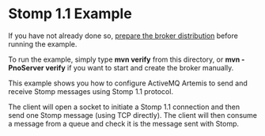# Stomp 1.1 Example

If you have not already done so, [prepare the broker distribution](../../../../README.md#getting-started) before running the example.

To run the example, simply type **mvn verify** from this directory, or **mvn -PnoServer verify** if you want to start and create the broker manually.

This example shows you how to configure ActiveMQ Artemis to send and receive Stomp messages using Stomp 1.1 protocol.

The client will open a socket to initiate a Stomp 1.1 connection and then send one Stomp message (using TCP directly). The client will then consume a message from a queue and check it is the message sent with Stomp.